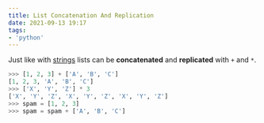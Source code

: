 ```yaml
---
title: List Concatenation And Replication
date: 2021-09-13 19:17
tags:
- 'python'
---
```


Just like with [strings](20210910201646-string-concatenation-and-replication.md)
lists can be **concatenated** and **replicated** with `+` and `*`.

```python
>>> [1, 2, 3] + ['A', 'B', 'C']
[1, 2, 3, 'A', 'B', 'C']
>>> ['X', 'Y', 'Z'] * 3
['X', 'Y', 'Z', 'X', 'Y', 'Z', 'X', 'Y', 'Z']
>>> spam = [1, 2, 3]
>>> spam = spam + ['A', 'B', 'C']
```
